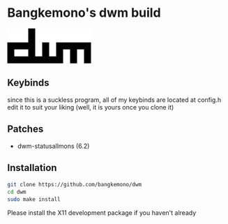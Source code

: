 # Bangkemono's dwm build
![dwm](https://github.com/bangkemono/dwm/blob/master/dwm.png)

## Keybinds
since this is a suckless program, all of my keybinds are located at config.h<br>
edit it to suit your liking (well, it is yours once you clone it)

## Patches
* dwm-statusallmons (6.2)

## Installation
```bash
git clone https://github.com/bangkemono/dwm
cd dwm
sudo make install
```

Please install the X11 development package if you haven't already
